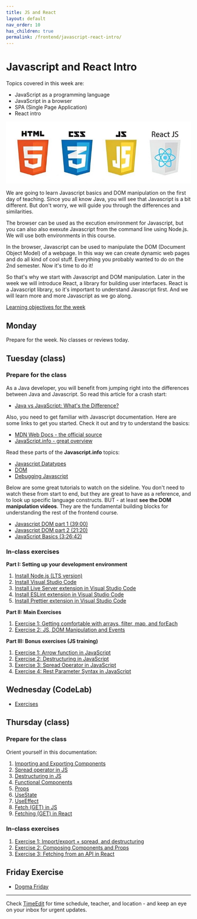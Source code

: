 ```yaml
---
title: JS and React
layout: default
nav_order: 10
has_children: true
permalink: /frontend/javascript-react-intro/
---
```


# Javascript and React Intro

Topics covered in this week are:

- JavaScript as a programming language
- JavaScript in a browser
- SPA (Single Page Application)
- React intro

![Logos](./images/logos.jpeg)

We are going to learn Javascript basics and DOM manipulation on the first day of teaching. Since you all know Java, you will see that Javascript is a bit different. But don't worry, we will guide you through the differences and similarities.

The browser can be used as the excution environment for Javascript, but you can also also exexute Javascript from the command line using Node.js. We will use both environments in this course.

In the browser, Javascript can be used to manipulate the DOM (Document Object Model) of a webpage. In this way we can create dynamic web pages and do all kind of cool stuff. Everything you probably wanted to do on the 2nd semester. Now it's time to do it!

So that's why we start with Javascript and DOM manipulation. Later in the week we will introduce React, a library for building user interfaces. React is a Javascript library, so it's important to understand Javascript first. And we will learn more and more Javascript as we go along.

[Learning objectives for the week](./learningobjectives.md)

## Monday

Prepare for the week. No classes or reviews today.

## Tuesday (class)

### Prepare for the class

As a Java developer, you will benefit from jumping right into the differences between Java and Javascript. So read this article for a crash start:

- [Java vs JavaScript: What's the Difference?](https://learnxinyminutes.com/docs/javascript/)

Also, you need to get familiar with Javascript documentation. Here are some links to get you started. Check it out and try to understand the basics:

- [MDN Web Docs - the official source](https://developer.mozilla.org/en-US/docs/Web/JavaScript)
- [JavaScript.info - great overview](https://javascript.info/)

Read these parts of the **Javascript.info** topics:

- [Javascript Datatypes](https://javascript.info/types)
- [DOM](https://javascript.info/dom-nodes)
- [Debugging Javascript](https://javascript.info/debugging-chrome)

Below are some great tutorials to watch on the sideline. You don't need to watch these from start to end, but they are great to have as a reference, and to look up specific language constructs. BUT - at least **see the DOM manipulation videos**. They are the fundamental building blocks for understanding the rest of the frontend course.

- [Javascript DOM part 1 (39:00)](https://www.youtube.com/watch?v=0ik6X4DJKCc)
- [Javascript DOM part 2 (21:20)](https://www.youtube.com/watch?v=mPd2aJXCZ2g)
- [JavaScript Basics (3:26:42)](https://www.youtube.com/watch?v=PkZNo7MFNFg)

### In-class exercises

**Part I: Setting up your development environment**

1. [Install Node.js (LTS version)](https://nodejs.org/en/)
2. [Install Visual Studio Code](https://code.visualstudio.com/)
3. [Install Live Server extension in Visual Studio Code](https://marketplace.visualstudio.com/items?itemName=ritwickdey.LiveServer)
4. [Install ESLint extension in Visual Studio Code](https://marketplace.visualstudio.com/items?itemName=dbaeumer.vscode-eslint)
5. [Install Prettier extension in Visual Studio Code](https://marketplace.visualstudio.com/items?itemName=esbenp.prettier-vscode)

**Part II: Main Exercises**

1. [Exercise 1: Getting comfortable with arrays, filter, map, and forEach](./execises/js_basics.md)
2. [Exercise 2: JS, DOM Manipulation and Events](./execises/js_dom_basics.md)

**Part III: Bonus exercises (JS training)**

1. [Exercise 1: Arrow function in JavaScript](./execises/js_arrow_function.md)
2. [Exercise 2: Destructuring in JavaScript](./execises/js_destructuring.md)
3. [Exercise 3: Spread Operator in JavaScript](./execises/js_spread_operator.md)
4. [Exercise 4: Rest Parameter Syntax in JavaScript](./execises/js_rest_syntax.md)

## Wednesday (CodeLab)

- [Exercises](./execises/codelab.md)

## Thursday (class)

### Prepare for the class

Orient yourself in this documentation:

1. [Importing and Exporting Components](https://react.dev/learn/importing-and-exporting-components)
2. [Spread operator in JS](../../toolbox/javascript/js_spread_operator.md)
3. [Destructuring in JS](../../toolbox/javascript/js_destructuring.md)
4. [Functional Components](../../toolbox/react/functional_components.md)
5. [Props](../../toolbox/react/props.md)
6. [UseState](../../toolbox/react/usestate.md)
7. [UseEffect](../../toolbox/react/useeffect.md)
8. [Fetch (GET) in JS](../../toolbox/javascript/js_fetch.md)
9. [Fetching (GET) in React](https://react.dev/reference/react/useEffect#fetching-data-with-effects)

### In-class exercises

1. [Exercise 1: Import/export + spread, and destructuring](./execises/react_import_export.md)
2. [Exercise 2: Composing Components and Props](./execises/react_props.md)
3. [Exercise 3: Fetching from an API in React](./execises/react_fetch.md)

## Friday Exercise

- [Dogma Friday](./execises/dogma_day.md)

<hr>

Check [TimeEdit](https://skema.cphbusiness.dk/) for time schedule, teacher, and location - and keep an eye on your inbox for urgent updates.
